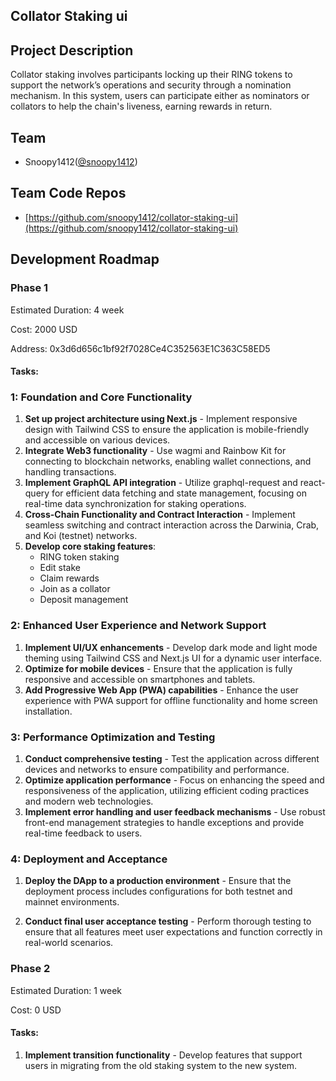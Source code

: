 ## Collator Staking ui

## Project Description

Collator staking involves participants locking up their RING tokens to support the network’s operations and security through a nomination mechanism. In this system, users can participate either as nominators or collators to help the chain's liveness, earning rewards in return.

## Team

- Snoopy1412([@snoopy1412](https://github.com/snoopy1412))

## Team Code Repos

- [https://github.com/snoopy1412/collator-staking-ui](https://github.com/snoopy1412/collator-staking-ui)

## Development Roadmap

### **Phase 1**

Estimated Duration: 4 week

Cost: 2000 USD

Address: 0x3d6d656c1bf92f7028Ce4C352563E1C363C58ED5

#### Tasks:

### 1: Foundation and Core Functionality

1. **Set up project architecture using Next.js** - Implement responsive design with Tailwind CSS to ensure the application is mobile-friendly and accessible on various devices.
2. **Integrate Web3 functionality** - Use wagmi and Rainbow Kit for connecting to blockchain networks, enabling wallet connections, and handling transactions.
3. **Implement GraphQL API integration** - Utilize graphql-request and react-query for efficient data fetching and state management, focusing on real-time data synchronization for staking operations.
4. **Cross-Chain Functionality and Contract Interaction** - Implement seamless switching and contract interaction across the Darwinia, Crab, and Koi (testnet) networks.
5. **Develop core staking features**:
   - RING token staking
   - Edit stake
   - Claim rewards
   - Join as a collator
   - Deposit management

### 2: Enhanced User Experience and Network Support

1. **Implement UI/UX enhancements** - Develop dark mode and light mode theming using Tailwind CSS and Next.js UI for a dynamic user interface.
2. **Optimize for mobile devices** - Ensure that the application is fully responsive and accessible on smartphones and tablets.
3. **Add Progressive Web App (PWA) capabilities** - Enhance the user experience with PWA support for offline functionality and home screen installation.

### 3: Performance Optimization and Testing

1. **Conduct comprehensive testing** - Test the application across different devices and networks to ensure compatibility and performance.
2. **Optimize application performance** - Focus on enhancing the speed and responsiveness of the application, utilizing efficient coding practices and modern web technologies.
3. **Implement error handling and user feedback mechanisms** - Use robust front-end management strategies to handle exceptions and provide real-time feedback to users.

### 4: Deployment and Acceptance

1. **Deploy the DApp to a production environment** - Ensure that the deployment process includes configurations for both testnet and mainnet environments.

2. **Conduct final user acceptance testing** - Perform thorough testing to ensure that all features meet user expectations and function correctly in real-world scenarios.

### **Phase 2**

Estimated Duration: 1 week

Cost: 0 USD

#### Tasks:

1. **Implement transition functionality** - Develop features that support users in migrating from the old staking system to the new system.
